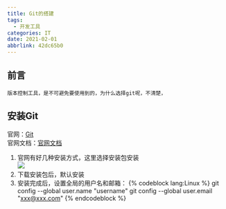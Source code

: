 ```yaml
---
title: Git的搭建
tags:
  - 开发工具
categories: IT
date: 2021-02-01
abbrlink: 42dc65b0
---
```

## 前言
    版本控制工具，是不可避免要使用到的，为什么选择git呢，不清楚，

## 安装Git
官网：[Git](https://git-scm.com/)  
官网文档：[官网文档](https://git-scm.com/book/zh/v2)
<!--more-->
1. 官网有好几种安装方式，这里选择安装包安装  
  ![](/pics/21020102/1612320787427.jpg)
2. 下载安装包后，默认安装
3. 安装完成后，设置全局的用户名和邮箱：
{% codeblock lang:Linux %}
git config --global user.name "username"
git config --global user.email "xxx@xxx.com"
{% endcodeblock %} 

